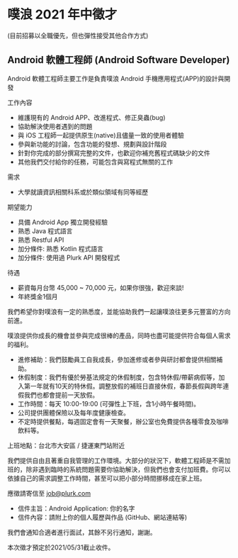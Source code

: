 

# 噗浪 2021 年中徵才
(目前招募以全職優先，但也彈性接受其他合作方式)

## Android 軟體工程師 (Android Software Developer)

Android 軟體工程師主要工作是負責噗浪 Android 手機應用程式(APP)的設計與開發

工作內容

* 維護現有的 Android APP、改進程式、修正臭蟲(bug)
* 協助解決使用者遇到的問題
* 與 iOS 工程師一起提供原生(native)且儘量一致的使用者體驗
* 參與新功能的討論，包含功能的發想、規劃與設計階段
* 針對你完成的部分撰寫完整的文件，也歡迎你補充舊程式碼缺少的文件
* 其他我們交付給你的任務，可能包含與寫程式無關的工作

需求

* 大學就讀資訊相關科系或於類似領域有同等經歷

期望能力

* 具備 Android App 獨立開發經驗
* 熟悉 Java 程式語言
* 熟悉 Restful API
* 加分條件: 熟悉 Kotlin 程式語言
* 加分條件: 使用過 Plurk API 開發程式

待遇

* 薪資每月台幣 45,000 ~ 70,000 元，如果你很強，歡迎來談!
* 年終獎金1個月

我們希望你對噗浪有一定的熟悉度，並能協助我們一起讓噗浪往更多元豐富的方向前進。

噗浪提供你成長的機會並參與完成很棒的產品，同時也盡可能提供符合每個人需求的福利。
 
* 進修補助：我們鼓勵員工自我成長，參加進修或者參與研討都會提供相關補助。
* 休假制度：我們有優於勞基法規定的休假制度，包含特休假/帶薪病假等，加入第一年就有10天的特休假。調整放假的補班日直接休假，春節長假與跨年連假我們也都會提前一天放假。
* 工作時間：每天 10:00-19:00 (可彈性上下班，含1小時午餐時間)。
* 公司提供團體保險以及每年度健康檢查。
* 不定時提供餐點，每週固定會有一天聚餐，辦公室也免費提供各種零食及咖啡飲料等。

上班地點：台北市大安區 / 捷運東門站附近

我們提供自由且著重自我管理的工作環境。大部分的狀況下，軟體工程師是不需加班的，除非遇到臨時的系統問題需要你協助解決，但我們也會支付加班費。你可以依據自己的需求調整工作時間，甚至可以把小部分時間挪移成在家上班。

應徵請寄信至 job@plurk.com

* 信件主旨：Android Application: 你的名字
* 信件內容：請附上你的個人履歷與作品 (GitHub、網站連結等)

我們會通知合適者進行面試，其餘不另行通知，謝謝。

本次徵才預定於2021/05/31截止收件。
